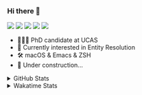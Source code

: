 ### Hi there 👋

[![](https://img.shields.io/badge/-Email-325180?logo=maildotru&logoColor=white&style=flat-square)](mailto:wang@tianshu.me)
[![](https://img.shields.io/badge/-GitHub-black?logo=GitHub&style=flat-square)](https://github.com/tshu-w)
[![](https://img.shields.io/badge/-Telegram-26a5e4?labelColor=fafafa&logo=telegram&style=flat-square)](https://t.me/tshu_w) 
[![](https://img.shields.io/badge/-Twitter-1da1f2?logo=Twitter&logoColor=white&style=flat-square)](https://twitter.com/tshu_w)
[![](https://komarev.com/ghpvc/?username=tshu-w&color=blueviolet&style=flat-square)]()



- 🧑🏻‍🎓 PhD candidate at UCAS
- 🔭 Currently interested in Entity Resolution
- 🛠 macOS & Emacs & ZSH
- 🚧 Under construction...

<details>

<summary>GitHub Stats</summary>

![Tianshu's GitHub stats](https://github-readme-stats.vercel.app/api?username=tshu-w&show_icons=true&theme=buefy&count_private=true)
  
</details>


<details>
  <summary>Wakatime Stats</summary>

  Currently, files accessed by tramp cannot be tracked by wakatime, see https://github.com/wakatime/wakatime-mode/issues/27
  <br>
  
<!--START_SECTION:waka-->
**I'm an Early 🐤** 

```text
🌞 Morning    66 commits     ██████░░░░░░░░░░░░░░░░░░░   24.18% 
🌆 Daytime    144 commits    █████████████░░░░░░░░░░░░   52.75% 
🌃 Evening    57 commits     █████░░░░░░░░░░░░░░░░░░░░   20.88% 
🌙 Night      6 commits      ░░░░░░░░░░░░░░░░░░░░░░░░░   2.2%

```
📅 **I'm Most Productive on Monday** 

```text
Monday       70 commits     ██████░░░░░░░░░░░░░░░░░░░   25.64% 
Tuesday      48 commits     ████░░░░░░░░░░░░░░░░░░░░░   17.58% 
Wednesday    21 commits     ██░░░░░░░░░░░░░░░░░░░░░░░   7.69% 
Thursday     30 commits     ██░░░░░░░░░░░░░░░░░░░░░░░   10.99% 
Friday       49 commits     ████░░░░░░░░░░░░░░░░░░░░░   17.95% 
Saturday     34 commits     ███░░░░░░░░░░░░░░░░░░░░░░   12.45% 
Sunday       21 commits     ██░░░░░░░░░░░░░░░░░░░░░░░   7.69%

```


📊 **This Week I Spent My Time On** 

```text
💬 Programming Languages: 
Emacs Lisp               13 hrs 47 mins      ██████████████░░░░░░░░░░░   58.97% 
Org                      4 hrs 45 mins       █████░░░░░░░░░░░░░░░░░░░░   20.34% 
sh                       4 hrs 29 mins       ████░░░░░░░░░░░░░░░░░░░░░   19.23% 
Bash                     13 mins             ░░░░░░░░░░░░░░░░░░░░░░░░░   0.97% 
Python                   6 mins              ░░░░░░░░░░░░░░░░░░░░░░░░░   0.49%

🔥 Editors: 
Emacs                    18 hrs 53 mins      ████████████████████░░░░░   80.77% 
Zsh                      4 hrs 29 mins       ████░░░░░░░░░░░░░░░░░░░░░   19.23%

🐱‍💻 Projects: 
emacs                    13 hrs 34 mins      ██████████████░░░░░░░░░░░   58.05% 
Unknown Project          4 hrs 52 mins       █████░░░░░░░░░░░░░░░░░░░░   20.83% 
Terminal                 4 hrs 10 mins       ████░░░░░░░░░░░░░░░░░░░░░   17.86% 
dotfiles                 15 mins             ░░░░░░░░░░░░░░░░░░░░░░░░░   1.13% 
Org                      15 mins             ░░░░░░░░░░░░░░░░░░░░░░░░░   1.08%

💻 Operating System: 
Mac                      23 hrs 4 mins       ████████████████████████░   98.69% 
Linux                    18 mins             ░░░░░░░░░░░░░░░░░░░░░░░░░   1.31%

```

**I Mostly Code in Python** 

```text
Python                   7 repos             █████████░░░░░░░░░░░░░░░░   36.84% 
HTML                     2 repos             ██░░░░░░░░░░░░░░░░░░░░░░░   10.53% 
Emacs Lisp               2 repos             ██░░░░░░░░░░░░░░░░░░░░░░░   10.53% 
JavaScript               2 repos             ██░░░░░░░░░░░░░░░░░░░░░░░   10.53% 
TeX                      2 repos             ██░░░░░░░░░░░░░░░░░░░░░░░   10.53%

```



 Last Updated on 11/02/2022 08:07:38 UTC
<!--END_SECTION:waka-->
</details>
